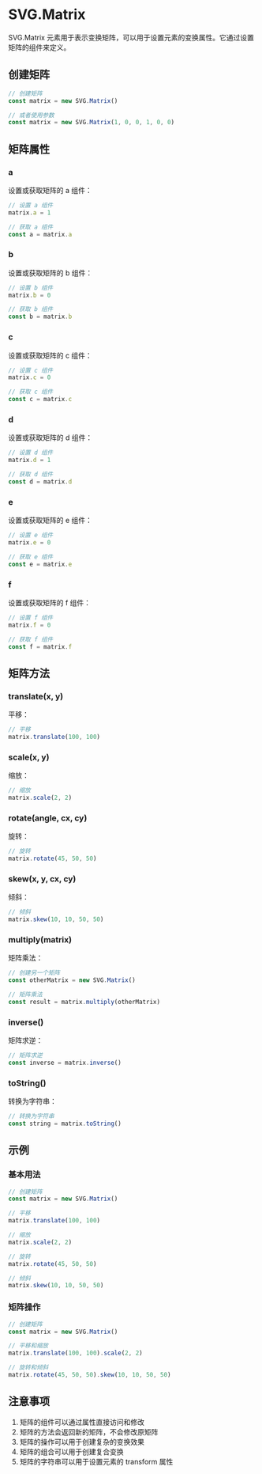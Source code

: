# SVG.Matrix

SVG.Matrix 元素用于表示变换矩阵，可以用于设置元素的变换属性。它通过设置矩阵的组件来定义。

## 创建矩阵

```ts
// 创建矩阵
const matrix = new SVG.Matrix()

// 或者使用参数
const matrix = new SVG.Matrix(1, 0, 0, 1, 0, 0)
```

## 矩阵属性

### a

设置或获取矩阵的 a 组件：

```ts
// 设置 a 组件
matrix.a = 1

// 获取 a 组件
const a = matrix.a
```

### b

设置或获取矩阵的 b 组件：

```ts
// 设置 b 组件
matrix.b = 0

// 获取 b 组件
const b = matrix.b
```

### c

设置或获取矩阵的 c 组件：

```ts
// 设置 c 组件
matrix.c = 0

// 获取 c 组件
const c = matrix.c
```

### d

设置或获取矩阵的 d 组件：

```ts
// 设置 d 组件
matrix.d = 1

// 获取 d 组件
const d = matrix.d
```

### e

设置或获取矩阵的 e 组件：

```ts
// 设置 e 组件
matrix.e = 0

// 获取 e 组件
const e = matrix.e
```

### f

设置或获取矩阵的 f 组件：

```ts
// 设置 f 组件
matrix.f = 0

// 获取 f 组件
const f = matrix.f
```

## 矩阵方法

### translate(x, y)

平移：

```ts
// 平移
matrix.translate(100, 100)
```

### scale(x, y)

缩放：

```ts
// 缩放
matrix.scale(2, 2)
```

### rotate(angle, cx, cy)

旋转：

```ts
// 旋转
matrix.rotate(45, 50, 50)
```

### skew(x, y, cx, cy)

倾斜：

```ts
// 倾斜
matrix.skew(10, 10, 50, 50)
```

### multiply(matrix)

矩阵乘法：

```ts
// 创建另一个矩阵
const otherMatrix = new SVG.Matrix()

// 矩阵乘法
const result = matrix.multiply(otherMatrix)
```

### inverse()

矩阵求逆：

```ts
// 矩阵求逆
const inverse = matrix.inverse()
```

### toString()

转换为字符串：

```ts
// 转换为字符串
const string = matrix.toString()
```

## 示例

### 基本用法

```ts
// 创建矩阵
const matrix = new SVG.Matrix()

// 平移
matrix.translate(100, 100)

// 缩放
matrix.scale(2, 2)

// 旋转
matrix.rotate(45, 50, 50)

// 倾斜
matrix.skew(10, 10, 50, 50)
```

### 矩阵操作

```ts
// 创建矩阵
const matrix = new SVG.Matrix()

// 平移和缩放
matrix.translate(100, 100).scale(2, 2)

// 旋转和倾斜
matrix.rotate(45, 50, 50).skew(10, 10, 50, 50)
```

## 注意事项

1. 矩阵的组件可以通过属性直接访问和修改
2. 矩阵的方法会返回新的矩阵，不会修改原矩阵
3. 矩阵的操作可以用于创建复杂的变换效果
4. 矩阵的组合可以用于创建复合变换
5. 矩阵的字符串可以用于设置元素的 transform 属性
